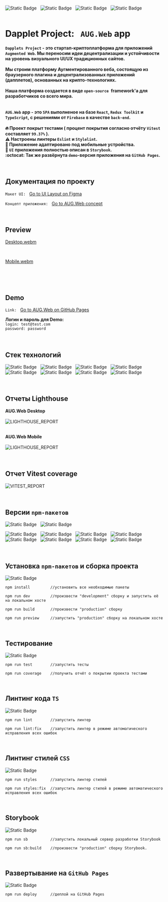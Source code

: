 <br>

![Static Badge](https://img.shields.io/badge/React-5C5C5C?style=for-the-badge&logo=react&logoColor=white&labelColor=%23186BFF&color=black)&nbsp;&nbsp;&nbsp;![Static Badge](https://img.shields.io/badge/TypeScript-5C5C5C?style=for-the-badge&logo=TypeScript&logoColor=white&labelColor=%233793EF&color=black)&nbsp;&nbsp;&nbsp;![Static Badge](https://img.shields.io/badge/Redux_Toolkit-5C5C5C?style=for-the-badge&logo=redux&logoColor=white&labelColor=%235455FE&color=black)&nbsp;&nbsp;&nbsp;![Static Badge](https://img.shields.io/badge/Firebase-5C5C5C?style=for-the-badge&logo=firebase&logoColor=black&labelColor=%23FFE800&color=black)<br><br>

# Dapplet Project:&nbsp;&nbsp;&nbsp;`AUG.Web` app<br>

#### `Dapplets Project` - это cтартап-криптоплатформа для приложений `Augmented Web`. Мы переносим идеи децентрализации и устойчивости на уровень визуального UI/UX традиционных сайтов. <br><br> Мы строим платформу Аугментированного веба, состоящую из браузерного плагина и децентрализованных приложений (дапплетов), основанных на крипто-технологиях. <br><br>Наша платформа создается в виде `open-source `framework'a для разработчиков со всего мира.<br><br><br>`AUG.Web` app - это `SPA` выполненое на базе `React`, `Redux Toolkit` и `TypeScript`, c решениями от `Firebase` в качестве `back-end`.<br><br>:fire: Проект покрыт тестами ( процент покрытия согласно отчёту `Vitest` составляет `99.37%` ).<br>:warning: Настроены линтеры `Eslint` и `Stylelint`.<br>:iphone: Приложение адаптировано под мобильные устройства.<br>:book: `UI` приложения полностью описан в `Storybook`.<br>:octocat: Так же развёрнута `demo`-версия приложения на `GitHub Pages`.<br><br><br>

## Документация по проекту

`Макет UI:`&nbsp;&nbsp;&nbsp;<a target="_blank" rel="noopener noreferrer" href="https://www.figma.com/file/YGXq1mzXTTc4Rfwt5vxgUo">Go to UI Layout on Figma</a>

`Концепт приложения:`&nbsp;&nbsp;&nbsp;<a target="_blank" rel="noopener noreferrer" href="https://docs.google.com/document/d/1P9-Ur83w0CRPdOGwoMBbiejUsTFnNnrMqXMA06JK0JY/edit?usp=sharing">Go to AUG.Web concept</a><br><br><br>

## Preview

[Desktop.webm](https://github.com/Abubjazov/AUG.Web/assets/1412333/e254f061-7cc4-4d57-9c51-b4eab61bc508)

<br>

[Mobile.webm](https://github.com/Abubjazov/AUG.Web/assets/1412333/89ebed83-905c-466f-9cf0-1087955e8f22)

<br><br><br>

## Demo

`Link:`&nbsp;&nbsp;&nbsp;<a target="_blank" rel="noopener noreferrer" href="https://abubjazov.github.io/AUGWeb/">Go to AUG.Web on GitHub Pages</a>

**Логин и пароль для Demo:**<br>
`login: test@test.com`<br>
`password: password`
<br><br><br>

## Стек технологий

![Static Badge](https://img.shields.io/badge/React-5C5C5C?style=for-the-badge&logo=react&logoColor=white&labelColor=%23186BFF&color=black)&nbsp;&nbsp;&nbsp;![Static Badge](https://img.shields.io/badge/TypeScript-5C5C5C?style=for-the-badge&logo=TypeScript&logoColor=white&labelColor=%233793EF&color=black)&nbsp;&nbsp;&nbsp;![Static Badge](https://img.shields.io/badge/Redux_Toolkit-5C5C5C?style=for-the-badge&logo=redux&logoColor=white&labelColor=%235455FE&color=black)&nbsp;&nbsp;&nbsp;![Static Badge](https://img.shields.io/badge/Firebase-5C5C5C?style=for-the-badge&logo=firebase&logoColor=black&labelColor=%23FFE800&color=black)&nbsp;&nbsp;&nbsp;![Static Badge](https://img.shields.io/badge/vite-5C5C5C?style=for-the-badge&logo=vite&logoColor=black&labelColor=%23FFC820&color=black)&nbsp;&nbsp;&nbsp;![Static Badge](https://img.shields.io/badge/Storybook-5C5C5C?style=for-the-badge&logo=storybook&logoColor=white&labelColor=%23F01F7A&color=black)&nbsp;&nbsp;&nbsp;![Static Badge](https://img.shields.io/badge/Eslint-5C5C5C?style=for-the-badge&logo=Eslint&logoColor=white&labelColor=4B32C3&color=black)&nbsp;&nbsp;&nbsp;![Static Badge](https://img.shields.io/badge/Stylelint-5C5C5C?style=for-the-badge&logo=Stylelint&logoColor=white&labelColor=555555&color=black)
<br><br><br>

## Отчеты Lighthouse

**AUG.Web Desktop**<br><br>
![LIGHTHOUSE_REPORT](public/docs/lighthouse_desktop.png)<br><br>

**AUG.Web Mobile**<br><br>
![LIGHTHOUSE_REPORT](public/docs/lighthouse_mobile.png)<br><br><br>

## Отчет Vitest coverage

![VITEST_REPORT](public/docs/vitest_coverage_report.png)<br><br><br>

## Версии `npm-пакетов`

![Static Badge](https://img.shields.io/badge/Node.js-20.10.0-white?logo=Node.js&logoColor=white&color=21272E)&nbsp;&nbsp;&nbsp;![Static Badge](https://img.shields.io/badge/npm-10.2.4-white?logo=npm&logoColor=white&color=21272E)&nbsp;&nbsp;&nbsp;

![Static Badge](https://img.shields.io/badge/React-18.2.0-white?logo=react&logoColor=white&color=3078C6)&nbsp;&nbsp;&nbsp;![Static Badge](https://img.shields.io/badge/TypeScript-5.3.2-white?logo=TypeScript&logoColor=white&color=3078C6)&nbsp;&nbsp;&nbsp;![Static Badge](https://img.shields.io/badge/Redux_Toolkit-1.9.7-white?logo=redux&color=3078C6)&nbsp;&nbsp;&nbsp;![Static Badge](https://img.shields.io/badge/Firebase-10.7.0-white?logo=firebase&logoColor=white&color=3078C6)&nbsp;&nbsp;&nbsp;![Static Badge](https://img.shields.io/badge/Vite-4.5.0-white?logo=vite&logoColor=white&color=3078C6)&nbsp;&nbsp;&nbsp;![Static Badge](https://img.shields.io/badge/Storybook-7.6.3-white?logo=storybook&logoColor=white&color=3078C6)&nbsp;&nbsp;&nbsp;![Static Badge](https://img.shields.io/badge/Eslint-8.55.0-white?logo=eslint&logoColor=white&color=3078C6)&nbsp;&nbsp;&nbsp;![Static Badge](https://img.shields.io/badge/Stylelint-15.11.0-white?logo=stylelint&logoColor=white&color=3078C6)
<br><br><br>

## Установка `npm-пакетов` и сборка проекта

![Static Badge](https://img.shields.io/badge/vite-5C5C5C?style=for-the-badge&logo=vite&logoColor=black&labelColor=%23FFC820&color=black)

```
npm install         //установить все необходимые пакеты

npm run dev         //произвести "development" сборку и запустить её на локальном хосте

npm run build       //произвести "production" сборку

npm run preview     //запустить "production" сборку на локальном хосте
```

<br>

## Тестирование

![Static Badge](https://img.shields.io/badge/vitest-5C5C5C?style=for-the-badge&logo=vitest&logoColor=black&labelColor=%23FFC820&color=black)

```
npm run test        //запустить тесты

npm run coverage    //получить отчёт о покрытии проекта тестами
```

<br>

## Линтинг кода `TS`

![Static Badge](https://img.shields.io/badge/Eslint-5C5C5C?style=for-the-badge&logo=Eslint&logoColor=white&labelColor=4B32C3&color=black)

```
npm run lint        //запустить линтер

npm run lint:fix    //запустить линтер в режиме автоматического исправления всех ошибок
```

<br>

## Линтинг стилей `CSS`

![Static Badge](https://img.shields.io/badge/Stylelint-5C5C5C?style=for-the-badge&logo=Stylelint&logoColor=white&labelColor=555555&color=black)

```
npm run styles      //запустить линтер стилей

npm run styles:fix  //запустить линтер стилей в режиме автоматического исправления всех ошибок
```

<br>

## Storybook

![Static Badge](https://img.shields.io/badge/Storybook-5C5C5C?style=for-the-badge&logo=storybook&logoColor=white&labelColor=%23F01F7A&color=black)

```
npm run sb          //запустить локальный сервер разработки Storybook

npm run sb:build    //произвести "production" сборку Storybook.
```

<br>

## Развертывание на `GitHub Pages`

![Static Badge](https://img.shields.io/badge/GitHub-5C5C5C?style=for-the-badge&logo=GitHub&logoColor=white&labelColor=555555&color=black)

```
npm run deploy      //деплой на GitHub Pages
```
